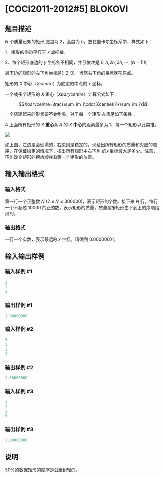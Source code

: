 # [COCI2011-2012#5] BLOKOVI

## 题目描述

$N$ 个质量已知的矩形,宽度为 $2$，高度为 $h$，放在笛卡尔坐标系中，样式如下：

1．矩形的侧边平行于 $x$ 坐标轴。

2．每个矩形底边的 $y$ 坐标各不相同，并且依次是 $0,h,2h,3h,\cdots,(N-1)h$;

最下边的矩形的左下角坐标是$(-2,0)$，当然右下角的坐标就在原点。

矩形的 $X$ 中心（$Xcentre$）为底边的中点的 $x$ 坐标。

一个或多个矩形的 $X$ 重心（$Xbarycentre$）计算公式如下：

$$Xbarycentre=\frac{\sum_im_i\cdot Xcentre(i)}{\sum_im_i}$$

一个搭建起来的形状要不会倒塌，对于每一个矩形 $A$ 满足如下条件：

$A$ 上面所有矩形的 $X$ **重心**离 $A$ 的 $X$ **中心**的距离最多为 $1$，每一个矩形以此类推。

![](https://cdn.luogu.com.cn/upload/pic/19780.png)

如上图，左边是会倒塌的，右边则是稳定的。现给出所有矩形的质量和对应的顺序，在保证稳定的情况下，找出所有矩形中右下角 的$x$ 坐标最大是多少。注意，不能改变矩形的摆放顺序和第一个矩形的位置。 

## 输入输出格式

### 输入格式

第一行一个正整数 $N$ $(2 ≤ N ≤ 300000)$，表示矩形的个数。接下来 $N$ 行，每行一个不超过 $10000$ 的正整数，表示矩形的质量，质量是按矩形由下到上的序顺给出的。

### 输出格式

一行一个实数，表示最远的 $x$ 坐标。精确到 $0.00000001$。

## 输入输出样例

### 输入样例 #1

```cpp
2 
1 
1

```
### 输出样例 #1

```cpp
1.00000000
```


### 输入样例 #2

```cpp
3
1 
1 
1

```
### 输出样例 #2

```cpp
1.50000000
```


### 输入样例 #3

```cpp
3 
1 
1 
9

```
### 输出样例 #3

```cpp
1.90000000
```


## 说明

$30\%$的数据矩形的顺序是由重到轻的。

